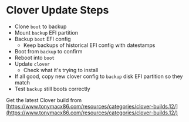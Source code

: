 # Clover Update Steps

* Clone `boot` to backup
* Mount `backup` EFI partition
* Backup `boot` EFI config
  * Keep backups of historical EFI config with datestamps
* Boot from `backup` to confirm
* Reboot into `boot`
* Update `clover`
  * Check what it's trying to install
* If all good, copy new clover config to `backup` disk EFI partition so they match
* Test  `backup`  still boots correctly

Get the latest Clover build from [https://www.tonymacx86.com/resources/categories/clover-builds.12/](https://www.tonymacx86.com/resources/categories/clover-builds.12/)

